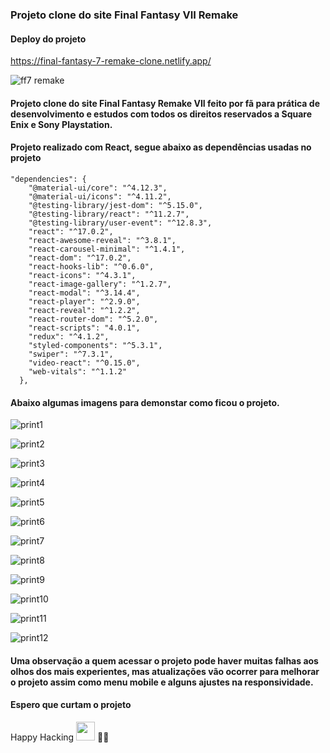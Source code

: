 ### Projeto clone do site Final Fantasy VII Remake

#### Deploy do projeto
https://final-fantasy-7-remake-clone.netlify.app/

![ff7 remake](https://user-images.githubusercontent.com/78483210/155446911-08c2f31e-42df-4948-92ca-f4f639e15dab.jpg)

#### Projeto clone do site Final Fantasy Remake VII feito por fã para prática de desenvolvimento e estudos com todos os direitos reservados a Square Enix e Sony Playstation.

#### Projeto realizado com React, segue abaixo as dependências usadas no projeto

````
"dependencies": {
    "@material-ui/core": "^4.12.3",
    "@material-ui/icons": "^4.11.2",
    "@testing-library/jest-dom": "^5.15.0",
    "@testing-library/react": "^11.2.7",
    "@testing-library/user-event": "^12.8.3",
    "react": "^17.0.2",
    "react-awesome-reveal": "^3.8.1",
    "react-carousel-minimal": "^1.4.1",
    "react-dom": "^17.0.2",
    "react-hooks-lib": "^0.6.0",
    "react-icons": "^4.3.1",
    "react-image-gallery": "^1.2.7",
    "react-modal": "^3.14.4",
    "react-player": "^2.9.0",
    "react-reveal": "^1.2.2",
    "react-router-dom": "^5.2.0",
    "react-scripts": "4.0.1",
    "redux": "^4.1.2",
    "styled-components": "^5.3.1",
    "swiper": "^7.3.1",
    "video-react": "^0.15.0",
    "web-vitals": "^1.1.2"
  },
````

#### Abaixo algumas imagens para demonstar como ficou o projeto.

![print1](https://user-images.githubusercontent.com/78483210/154404627-7bff39f5-0230-47af-9fa7-6b7e834d39b1.png)

![print2](https://user-images.githubusercontent.com/78483210/154404635-cbed5dee-cf1f-455e-8290-d12513ad0e5f.png)

![print3](https://user-images.githubusercontent.com/78483210/154404638-84141f35-7ff0-43ad-bca9-72bca502e965.png)

![print4](https://user-images.githubusercontent.com/78483210/154404640-2ef12af7-e413-4063-98d2-7aef32688220.png)

![print5](https://user-images.githubusercontent.com/78483210/154404642-f909ab99-689b-4cd5-a2dc-9c03daa127af.png)

![print6](https://user-images.githubusercontent.com/78483210/154404644-4a6505c9-72bb-4e51-a496-aa9db3808873.png)

![print7](https://user-images.githubusercontent.com/78483210/154404647-84d956e5-0f11-4809-9def-118a49a36ab3.png)

![print8](https://user-images.githubusercontent.com/78483210/154404650-467aafc5-7413-494e-b148-688e532cba1d.png)

![print9](https://user-images.githubusercontent.com/78483210/154404653-b5bc992c-21c0-4a5e-9975-c7513e23c676.png)

![print10](https://user-images.githubusercontent.com/78483210/154404655-3f2044fa-242a-486b-ac04-003c469da5ed.png)

![print11](https://user-images.githubusercontent.com/78483210/154404657-4e5a0da2-fb7f-41ef-937f-71a1efb43b3e.png)

![print12](https://user-images.githubusercontent.com/78483210/154404659-8a627dd0-35b4-4cf3-90b1-efefa6539119.png)

#### Uma observação a quem acessar o projeto pode haver muitas falhas aos olhos dos mais experientes, mas atualizações vão ocorrer para melhorar o projeto assim como menu mobile e alguns ajustes na responsividade.

#### Espero que curtam o projeto

Happy Hacking <img src="https://raw.githubusercontent.com/kaueMarques/kaueMarques/master/hi.gif" width="30px"> 🚀🚀
